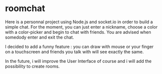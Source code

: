 roomchat
========
Here is a personnal project using Node.js and socket.io in order to build a simple chat.
For the moment, you can just enter a nickname, choose a color with a color-picker and begin to chat with friends.
You are advised when somedody enter and exit the chat.

I decided to add a funny feature : you can draw with mouse or your finger on a touchscreen and friends you talk with will 
see exactly the same.

In the future, i will improve the User Interface of course and i will add the possibility to create rooms.
